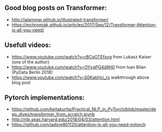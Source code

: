 
## Good blog posts on Transformer:
* http://jalammar.github.io/illustrated-transformer/  
* https://mchromiak.github.io/articles/2017/Sep/12/Transformer-Attention-is-all-you-need/

## Usefull videos:  
* https://www.youtube.com/watch?v=rBCqOTEfxvg from Lukasz Kaiser (one of the author)
* https://www.youtube.com/watch?v=OYygPG4d9H0 from Ivan Bilan (PyData Berlin 2018) 
* https://www.youtube.com/watch?v=S0KakHcj_rs walkthrough above blog post


## Pytorch implementations:  
* https://github.com/keitakurita/Practical_NLP_in_PyTorch/blob/master/deep_dives/transformer_from_scratch.ipynb  
* http://nlp.seas.harvard.edu/2018/04/03/attention.html  
* https://github.com/jadore801120/attention-is-all-you-need-pytorch  
